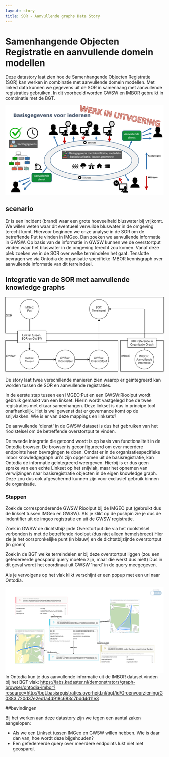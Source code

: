 ```yaml
---
layout: story
title: SOR - Aanvullende graphs Data Story
---
```

# Samenhangende Objecten Registratie en aanvullende domein modellen

Deze datastory laat zien hoe de Samenhangende Objecten Registratie (SOR) kan werken in combinatie met aanvullende domein modellen.
Met linked data kunnen we gegevens uit de SOR in samenhang met aanvullende registraties gebruiken. In dit voorbeeld worden GWSW en IMBOR gebruikt in combinatie met de BGT.

![img](sor-houtskoolschets.png)

## scenario

Er is een incident (brand) waar een grote hoeveelheid bluswater bij vrijkomt. We willen weten waar dit eventueel vervuilde bluswater in de omgeving terecht komt.
Hiervoor beginnen we onze analyse in de SOR om de betreffende Put te vinden in IMGeo. Dan zoeken we aanvullende informatie in GWSW. 
Op basis van de informatie in GWSW kunnen we de overstortput vinden waar het bluswater in de omgeving terecht zou komen.
Vanaf deze plek zoeken we in de SOR over welke terreindelen het gaat. Tenslotte bevragen we via Ontodia de organisatie specifieke IMBOR kennisgraph over aanvullende informatie van dit terreindeel. 

## Integratie van de SOR met aanvullende knowledge graphs

![img](sor-aanvullend-story.png)

De story laat twee verschillende manieren zien waarop er geintegreerd kan worden tussen de SOR en aanvullende registraties.

In de eerste stap tussen een IMGEO:Put en een GWSW:Rioolput wordt gebruik gemaakt van een linkset. Hierin wordt vastgelegd hoe de twee registraties met elkaar samenhangen.
Deze linkset is dus in principe tool onafhankelijk. Het is wel gewenst dat er governance komt op de snijvlakken. Wie is er van deze mappings en linksets?

De aanvullende 'dienst' in de GWSW dataset is dus het gebruiken van het rioolstelsel om de betreffende overstortput te vinden.

De tweede integratie die getoond wordt is op basis van functionaliteit in de Ontodia browser. De browser is geconfigureerd om over meerdere endpoints heen bevragingen te doen.
Omdat er in de organisatiespecifieke imbor knowledgegraph uri's zijn opgenomen uit de basisregistratie, kan Ontodia de informatie geintegreerd weergeven.
Hierbij is er dus geen sprake van een echte Linkset op het snijvlak, maar het opnemen van verwijzingen naar basisregistratie objecten in de eigen knowledge graph. 
Deze zou dus ook afgeschermd kunnen zijn voor exclusief gebruik binnen de organisatie.

### Stappen

Zoek de corresponderende GWSW Rioolput bij de IMGEO put (gebruikt dus de linkset tussen IMGeo en GWSW).
Als je klikt op de pushpin zie je dus de indentifier uit de imgeo registratie en uit de GWSW registratie.

Zoek in GWSW de dichtstbijzijnde Overstortput die via het rioolstelsel verbonden is met de betreffende rioolput (dus niet alleen hemelsbreed)
Hier zie je het oorspronkelijke punt (in blauw) en de dichtstbijzijnde overstortput (in groen)


Zoek in de BGT welke terreindelen er bij deze overstortput liggen (zou een gefedereerde geosparql query moeten zijn, maar die werkt dus niett)
Dus in dit geval wordt het coordinaat uit GWSW 'hard' in de query meegegeven.

Als je vervolgens op het vlak klikt verschijnt er een popup met een url naar Ontodia.


![img](Ontodia-diagram.png)
In Ontodia kun je dus aanvullende informatie uit de IMBOR dataset vinden bij het BGT vlak:
https://labs.kadaster.nl/demonstrators/graph-browser/ontodia-imbor?resource=http://bgt.basisregistraties.overheid.nl/bgt/id/Groenvoorziening/G0383.720d37e2ed1a4d918c683c7bdd4d11e3

##bevindingen

Bij het werken aan deze datastory zijn we tegen een aantal zaken aangelopen:
* Als we een Linkset tussen IMGeo en GWSW willen hebben. Wie is daar dan van, hoe wordt deze bijgehouden?
* Een gefedereerde query over meerdere endpoints lukt niet met geosparql. 
